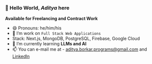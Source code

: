 ### 👋 Hello World, _Aditya_ here
**Available for Freelancing and Contract Work**

- 😄 Pronouns: he/him/his
- 🔭 I’m work on `Full Stack Web Applications`
- Stack: Next.js, MongoDB, PostgreSQL, Firebase, Google Cloud
- 🌱 I’m currently learning **LLMs and AI**
- 📫 You can e-mail me at - <aditya.borkar.programs@gmail.com> and [LinkedIn](https://www.linkedin.com/in/mr-aditya-borkar/)
<!-- 💬 Ask me about -->
<!-- 👨‍💻 All of my projects are available at -->
<!-- 📝 I regularly write articles on -->
<!-- - ⚡ Fun fact: ... -->

<!-- PROJECTS -->

<!-- BLOGS -->

<!--
Programming Languages:
- Typescript JavaScript Python Rust GoLang Java PHP C++ Arduino

Frontend Development
- React, Svelte, Vue, Redux
- Next.js, Nuxt.js, Sapper
- Styling: Sass, TailwindCSS, CSS3
- Bundling: Webpack, Babel

Backend Development:
- Node.js, Express, GraphQL, RabbitMQ

Database:
- MongoDB, PostgreSQL, Redis, ElasticSearch, Neo4j

Testing:
- Jest, Cypress, Puppeteer, Selenium

DevOps:
- Google Cloud, Docker, Amazon Web Services, Firebase

Automation:
- Zappier, IFTTT

Designing:
- Figma
-->

<!-- CONTACT ME -->
<!-- Email, Hashnode, Medium, Instagram, LinkedIn, Github, Twitter -->

<!-- Pin repositories to homepage from GitHub Settings -->
